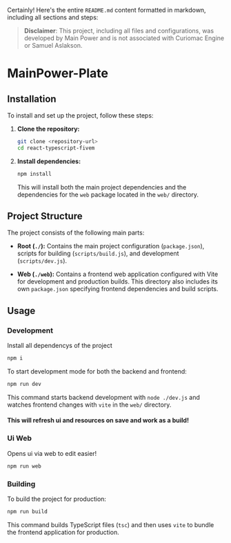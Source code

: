 Certainly! Here's the entire `README.md` content formatted in markdown, including all sections and steps:

> **Disclaimer**: This project, including all files and configurations, was developed by Main Power and is not associated with Curiomac Engine or Samuel Aslakson.

# MainPower-Plate

## Installation

To install and set up the project, follow these steps:

1. **Clone the repository:**

    ```bash
    git clone <repository-url>
    cd react-typescript-fivem

    ```

2. **Install dependencies:**

    ```bash
    npm install
    ```

    This will install both the main project dependencies and the dependencies for the `web` package located in the `web/` directory.

## Project Structure

The project consists of the following main parts:

-   **Root (`./`):** Contains the main project configuration (`package.json`), scripts for building (`scripts/build.js`), and development (`scripts/dev.js`).

-   **Web (`./web`):** Contains a frontend web application configured with Vite for development and production builds. This directory also includes its own `package.json` specifying frontend dependencies and build scripts.

## Usage

### Development

Install all dependencys of the project

```bash
npm i
```

To start development mode for both the backend and frontend:

```bash
npm run dev
```

This command starts backend development with `node ./dev.js` and watches frontend changes with `vite` in the `web/` directory.

#### This will refresh ui and resources on save and work as a build!

### Ui Web

Opens ui via web to edit easier!

```bash
npm run web
```

### Building

To build the project for production:

```bash
npm run build
```

This command builds TypeScript files (`tsc`) and then uses `vite` to bundle the frontend application for production.
